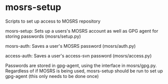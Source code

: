 # mosrs-setup

Scripts to set up access to MOSRS repository

mosrs-setup: Sets up a users's MOSRS account as well as GPG agent for storing passwords (mosrs/setup.py)

mosrs-auth: Saves a user's MOSRS password (mosrs/auth.py)

access-auth: Saves a user's access-svn password (mosrs/access.py)

Passwords are stored in gpg-agent, using the interface in mosrs/gpg.py. Regardless of if MOSRS is being used, mosrs-setup should be run to set up gpg-agent (this only needs to be done once)

